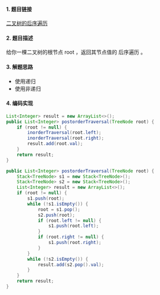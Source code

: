 

#### 1. 题目链接
[二叉树的后序遍历](https://leetcode.cn/problems/binary-tree-postorder-traversal/)

#### 2. 题目描述
给你一棵二叉树的根节点 root ，返回其节点值的 后序遍历 。

#### 3. 解题思路
* 使用递归
* 使用非递归


#### 4. 编码实现
``` java
List<Integer> result = new ArrayList<>();
public List<Integer> postorderTraversal(TreeNode root) {
    if (root != null) {
        inorderTraversal(root.left);
        inorderTraversal(root.right);
        result.add(root.val);
    }
    return result;
}

public List<Integer> postorderTraversal(TreeNode root) {
    Stack<TreeNode> s1 = new Stack<TreeNode>();
    Stack<TreeNode> s2 = new Stack<TreeNode>();
    List<Integer> result = new ArrayList<>();
    if (root != null) {
        s1.push(root);
        while (!s1.isEmpty()) {
            root = s1.pop();
            s2.push(root);
            if (root.left != null) {
                s1.push(root.left);
            }
            if (root.right != null) {
                s1.push(root.right);
            }
        }
        while (!s2.isEmpty()) {
            result.add(s2.pop().val);
        }
    }
    return result;
}
```
